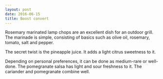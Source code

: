 ```yaml
---
layout: post
date: 2016-06-15
title: Boost convert
---
```


Rosemary marinated lamp chops are an excellent dish for an outdoor grill. The marinade is simple, consisting of basics such as olive oil, rosemary, tomato, salt and pepper.  

The secret twist is the pineapple juice. It adds a light citrus sweetness to it. 

Depending on personal preferences, it can be done as medium-rare or well-done. The pomegranate salsa has light and sour freshness to it. The cariander and pomegranate combine well.